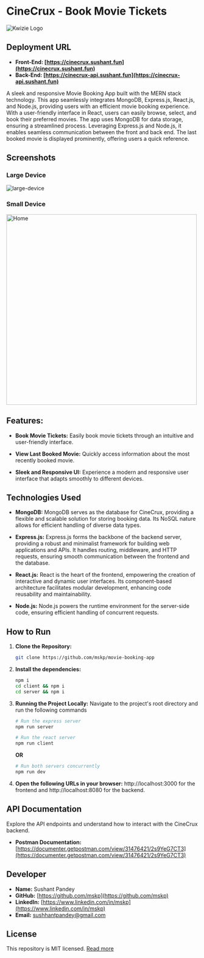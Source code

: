 # CineCrux - Book Movie Tickets

![Kwizie Logo](https://cinecrux.vercel.app/logo128.png)

## Deployment URL

- **Front-End: [https://cinecrux.sushant.fun](https://cinecrux.sushant.fun)**
- **Back-End: [https://cinecrux-api.sushant.fun](https://cinecrux-api.sushant.fun)**

A sleek and responsive Movie Booking App built with the MERN stack technology. This app seamlessly integrates MongoDB, Express.js, React.js, and Node.js, providing users with an efficient movie booking experience. With a user-friendly interface in React, users can easily browse, select, and book their preferred movies. The app uses MongoDB for data storage, ensuring a streamlined process. Leveraging Express.js and Node.js, it enables seamless communication between the front and back end. The last booked movie is displayed prominently, offering users a quick reference.

## Screenshots

### Large Device

![large-device](https://cinecrux.sushant.fun/large-device.png)

### Small Device

<img src="https://cinecrux.sushant.fun/small-device.png" alt="Home" height="500">

## Features:

- **Book Movie Tickets:** Easily book movie tickets through an intuitive and user-friendly interface.

- **View Last Booked Movie:** Quickly access information about the most recently booked movie.

- **Sleek and Responsive UI:** Experience a modern and responsive user interface that adapts smoothly to different devices.

## Technologies Used

- **MongoDB:** MongoDB serves as the database for CineCrux, providing a flexible and scalable solution for storing booking data. Its NoSQL nature allows for efficient handling of diverse data types.

- **Express.js:** Express.js forms the backbone of the backend server, providing a robust and minimalist framework for building web applications and APIs. It handles routing, middleware, and HTTP requests, ensuring smooth communication between the frontend and the database.

- **React.js:** React is the heart of the frontend, empowering the creation of interactive and dynamic user interfaces. Its component-based architecture facilitates modular development, enhancing code reusability and maintainability.

- **Node.js:** Node.js powers the runtime environment for the server-side code, ensuring efficient handling of concurrent requests.

## How to Run

1. **Clone the Repository:**

   ```bash
   git clone https://github.com/mskp/movie-booking-app
   ```

2. **Install the dependencies:**

   ```bash
   npm i
   cd client && npm i
   cd server && npm i
   ```

3. **Running the Project Locally:** Navigate to the project's root directory and run the following commands

   ```bash
   # Run the express server
   npm run server

   # Run the react server
   npm run client
   ```

   **OR**

   ```bash
   # Run both servers concurrently
   npm run dev
   ```

4. **Open the following URLs in your browser:** http://localhost:3000 for the frontend and http://localhost:8080 for the backend.

## API Documentation

Explore the API endpoints and understand how to interact with the CineCrux backend.

- **Postman Documentation:** [https://documenter.getpostman.com/view/31476421/2s9YeG7CT3](https://documenter.getpostman.com/view/31476421/2s9YeG7CT3)

## Developer

- **Name:** Sushant Pandey
- **GitHub:** [https://github.com/mskp](https://github.com/mskp)
- **LinkedIn:** [https://www.linkedin.com/in/mskp](https://www.linkedin.com/in/mskp)
- **Email:** sushhantpandey@gmail.com

## License

This repository is MIT licensed. [Read more](./LICENSE.txt)
